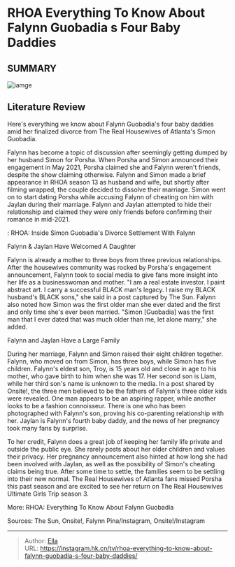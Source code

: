 # RHOA Everything To Know About Falynn Guobadia s Four Baby Daddies


## SUMMARY 

![iamge](https://static1.srcdn.com/wordpress/wp-content/uploads/2021/10/Falynn-Guobadia-Jaylan-Banks.jpg)

## Literature Review
Here&#39;s everything we know about Falynn Guobadia&#39;s four baby daddies amid her finalized divorce from The Real Housewives of Atlanta&#39;s Simon Guobadia.





Falynn has become a topic of discussion after seemingly getting dumped by her husband Simon for Porsha. When Porsha and Simon announced their engagement in May 2021, Porsha claimed she and Falynn weren&#39;t friends, despite the show claiming otherwise. Falynn and Simon made a brief appearance in RHOA season 13 as husband and wife, but shortly after filming wrapped, the couple decided to dissolve their marriage. Simon went on to start dating Porsha while accusing Falynn of cheating on him with Jaylan during their marriage. Falynn and Jaylan attempted to hide their relationship and claimed they were only friends before confirming their romance in mid-2021.




 : RHOA: Inside Simon Guobadia&#39;s Divorce Settlement With Falynn


 Falynn &amp; Jaylan Have Welcomed A Daughter 

 

Falynn is already a mother to three boys from three previous relationships. After the housewives community was rocked by Porsha&#39;s engagement announcement, Falynn took to social media to give fans more insight into her life as a businesswoman and mother. &#34;I am a real estate investor. I paint abstract art. I carry a successful BLACK man&#39;s legacy. I raise my BLACK husband&#39;s BLACK sons,&#34; she said in a post captured by The Sun. Falynn also noted how Simon was the first older man she ever dated and the first and only time she&#39;s ever been married. &#34;Simon [Guobadia] was the first man that I ever dated that was much older than me, let alone marry,&#34; she added.






 Falynn and Jaylan Have a Large Family 

 

During her marriage, Falynn and Simon raised their eight children together. Falynn, who moved on from Simon, has three boys, while Simon has five children. Falynn&#39;s eldest son, Troy, is 15 years old and close in age to his mother, who gave birth to him when she was 17. Her second son is Liam, while her third son&#39;s name is unknown to the media. In a post shared by Onsite!, the three men believed to be the fathers of Falynn&#39;s three older kids were revealed. One man appears to be an aspiring rapper, while another looks to be a fashion connoisseur. There is one who has been photographed with Falynn&#39;s son, proving his co-parenting relationship with her. Jaylan is Falynn&#39;s fourth baby daddy, and the news of her pregnancy took many fans by surprise.




To her credit, Falynn does a great job of keeping her family life private and outside the public eye. She rarely posts about her older children and values their privacy. Her pregnancy announcement also hinted at how long she had been involved with Jaylan, as well as the possibility of Simon&#39;s cheating claims being true. After some time to settle, the families seem to be settling into their new normal. The Real Housewives of Atlanta fans missed Porsha this past season and are excited to see her return on The Real Housewives Ultimate Girls Trip season 3.

More: RHOA: Everything To Know About Falynn Guobadia

Sources: The Sun, Onsite!, Falynn Pina/Instagram, Onsite!/Instagram



---

> Author: [Ella](https://instagram.hk.cn/)  
> URL: https://instagram.hk.cn/tv/rhoa-everything-to-know-about-falynn-guobadia-s-four-baby-daddies/  

